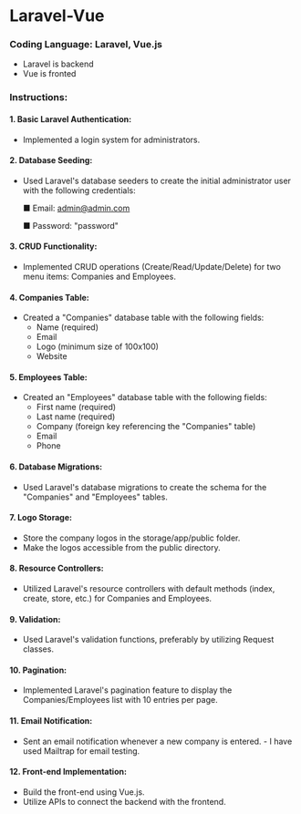 # Laravel-Vue
### Coding Language: Laravel, Vue.js

- Laravel is backend
- Vue is fronted

### Instructions:
#### 1. Basic Laravel Authentication:
   - Implemented a login system for administrators.
#### 2. Database Seeding: 
   - Used Laravel's database seeders to create the initial administrator user with the
        following credentials:

        ■ Email: admin@admin.com 
        
        ■ Password: "password"
#### 3. CRUD Functionality:
   - Implemented CRUD operations (Create/Read/Update/Delete) for two menu items:
      Companies and Employees.
#### 4. Companies Table:
   - Created a "Companies" database table with the following fields:
      - Name (required)
      - Email
      - Logo (minimum size of 100x100)
      - Website
#### 5. Employees Table:
   - Created an "Employees" database table with the following fields:
      - First name (required)
      - Last name (required)
      - Company (foreign key referencing the "Companies" table)
      - Email
      - Phone
#### 6. Database Migrations:
   - Used Laravel's database migrations to create the schema for the "Companies" and
   "Employees" tables.
#### 7. Logo Storage:
   - Store the company logos in the storage/app/public folder.
   - Make the logos accessible from the public directory.
#### 8. Resource Controllers:
   - Utilized Laravel's resource controllers with default methods (index, create, store, etc.)
   for Companies and Employees.
#### 9. Validation:
   - Used Laravel's validation functions, preferably by utilizing Request classes.
#### 10. Pagination:
   - Implemented Laravel's pagination feature to display the Companies/Employees list with
    10 entries per page.
#### 11. Email Notification:
   -  Sent an email notification whenever a new company is entered.
    -  I have used Mailtrap for email testing.
#### 12. Front-end Implementation:
   - Build the front-end using Vue.js.
   - Utilize APIs to connect the backend with the frontend.